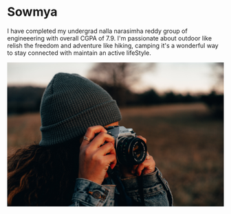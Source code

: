 # Sowmya

I have completed my undergrad nalla narasimha reddy group of engineeering  with  overall CGPA of 7.9. I'm passionate about outdoor  like relish the freedom and adventure  like hiking, camping it's a wonderful way to stay connected  with  maintain  an active lifeStyle.

![Sowmya](https://github.com/S566484/my2_Boppidi/blob/main/joshua-hanson-e616t35Vbeg-unsplash.jpg)
